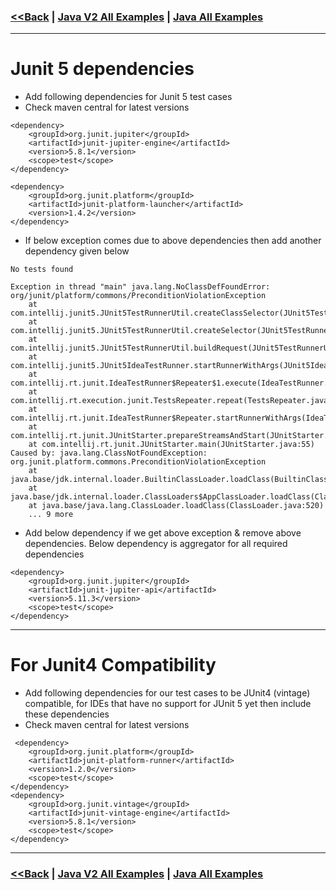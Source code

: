 ### [<<Back](../README.md) | [Java V2 All Examples](https://github.com/avinashbabudonthu/java/blob/master/java-v2/README.md) | [Java All Examples](https://github.com/avinashbabudonthu/java/blob/master/README.md)
------
# Junit 5 dependencies
* Add following dependencies for Junit 5 test cases
* Check maven central for latest versions
```
<dependency>
	<groupId>org.junit.jupiter</groupId>
	<artifactId>junit-jupiter-engine</artifactId>
	<version>5.8.1</version>
	<scope>test</scope>
</dependency>

<dependency>
	<groupId>org.junit.platform</groupId>
	<artifactId>junit-platform-launcher</artifactId>
	<version>1.4.2</version>
</dependency>
```
* If below exception comes due to above dependencies then add another dependency given below
```
No tests found

Exception in thread "main" java.lang.NoClassDefFoundError: org/junit/platform/commons/PreconditionViolationException
	at com.intellij.junit5.JUnit5TestRunnerUtil.createClassSelector(JUnit5TestRunnerUtil.java:226)
	at com.intellij.junit5.JUnit5TestRunnerUtil.createSelector(JUnit5TestRunnerUtil.java:213)
	at com.intellij.junit5.JUnit5TestRunnerUtil.buildRequest(JUnit5TestRunnerUtil.java:101)
	at com.intellij.junit5.JUnit5IdeaTestRunner.startRunnerWithArgs(JUnit5IdeaTestRunner.java:43)
	at com.intellij.rt.junit.IdeaTestRunner$Repeater$1.execute(IdeaTestRunner.java:38)
	at com.intellij.rt.execution.junit.TestsRepeater.repeat(TestsRepeater.java:11)
	at com.intellij.rt.junit.IdeaTestRunner$Repeater.startRunnerWithArgs(IdeaTestRunner.java:35)
	at com.intellij.rt.junit.JUnitStarter.prepareStreamsAndStart(JUnitStarter.java:232)
	at com.intellij.rt.junit.JUnitStarter.main(JUnitStarter.java:55)
Caused by: java.lang.ClassNotFoundException: org.junit.platform.commons.PreconditionViolationException
	at java.base/jdk.internal.loader.BuiltinClassLoader.loadClass(BuiltinClassLoader.java:641)
	at java.base/jdk.internal.loader.ClassLoaders$AppClassLoader.loadClass(ClassLoaders.java:188)
	at java.base/java.lang.ClassLoader.loadClass(ClassLoader.java:520)
	... 9 more
```
* Add below dependency if we get above exception & remove above dependencies. Below dependency is aggregator for all required dependencies
```
<dependency>
	<groupId>org.junit.jupiter</groupId>
	<artifactId>junit-jupiter-api</artifactId>
	<version>5.11.3</version>
	<scope>test</scope>
</dependency>
```
------
# For Junit4 Compatibility
* Add following dependencies for our test cases to be JUnit4 (vintage) compatible, for IDEs that have no support for JUnit 5 yet then include these dependencies
* Check maven central for latest versions
```
 <dependency>
	<groupId>org.junit.platform</groupId>
	<artifactId>junit-platform-runner</artifactId>
	<version>1.2.0</version>
	<scope>test</scope>
</dependency>
<dependency>
	<groupId>org.junit.vintage</groupId>
	<artifactId>junit-vintage-engine</artifactId>
	<version>5.8.1</version>
	<scope>test</scope>
</dependency>
```
------
### [<<Back](../README.md) | [Java V2 All Examples](https://github.com/avinashbabudonthu/java/blob/master/java-v2/README.md) | [Java All Examples](https://github.com/avinashbabudonthu/java/blob/master/README.md)